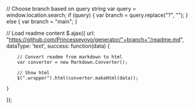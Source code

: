 // Choose branch based on query string
var query = window.location.search;
if (query) {
    var branch = query.replace("?", "");
} else {
    var branch = "main";
}
 
// Load readme content
$.ajax({
    url: "https://github.com/Princesseyoyo/generator/"+branch+"/readme.md",
    dataType: 'text',
    success: function(data) {
 
        // Convert readme from markdown to html
        var converter = new Markdown.Converter();
 
        // Show html
        $(".wrapper").html(converter.makeHtml(data));
 
    }
});
